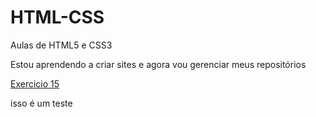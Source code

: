 # HTML-CSS
 Aulas de HTML5 e CSS3

Estou aprendendo a criar sites e agora vou gerenciar meus repositórios

<a href="https://RonnyeZ/HTML-CSS/Exercícios/ex015/cor03">Exercicio 15</a>

isso é um teste